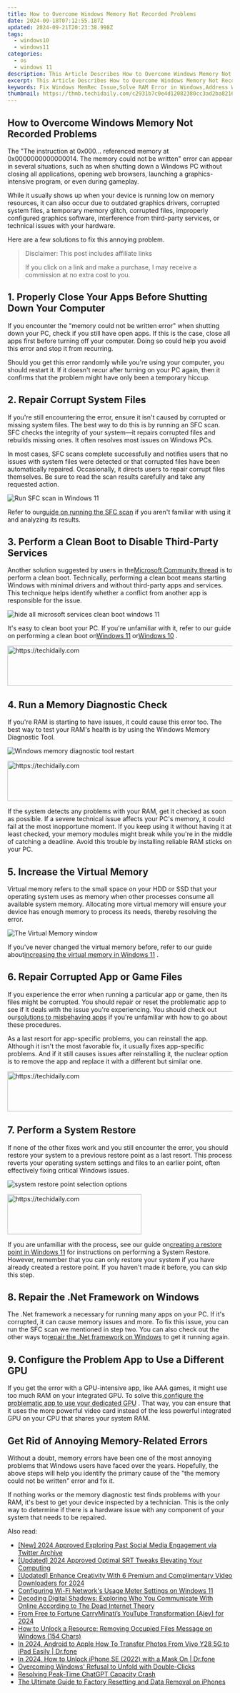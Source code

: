 ```yaml
---
title: How to Overcome Windows Memory Not Recorded Problems
date: 2024-09-18T07:12:55.187Z
updated: 2024-09-21T20:23:38.998Z
tags:
  - windows10
  - windows11
categories:
  - os
  - windows 11
description: This Article Describes How to Overcome Windows Memory Not Recorded Problems
excerpt: This Article Describes How to Overcome Windows Memory Not Recorded Problems
keywords: Fix Windows MemRec Issue,Solve RAM Error in Windows,Address Windows Memory Loss,Troubleshoot Windows Recall Failure,Overcoming Windows RAM Glitches,Mend Windows Memory Recording Faults,Windows Memory Logging Issue Fix
thumbnail: https://thmb.techidaily.com/c2931b7c0e4d12082380cc3ad2ba8216e12e1526e01d0d5b5d3b87f43d01c2dd.jpg
---
```


## How to Overcome Windows Memory Not Recorded Problems

 The "The instruction at 0x000... referenced memory at 0x0000000000000014\. The memory could not be written" error can appear in several situations, such as when shutting down a Windows PC without closing all applications, opening web browsers, launching a graphics-intensive program, or even during gameplay.

 While it usually shows up when your device is running low on memory resources, it can also occur due to outdated graphics drivers, corrupted system files, a temporary memory glitch, corrupted files, improperly configured graphics software, interference from third-party services, or technical issues with your hardware.

Here are a few solutions to fix this annoying problem.

>  Disclaimer: This post includes affiliate links
>
>  If you click on a link and make a purchase, I may receive a commission at no extra cost to you.
>

## 1\. Properly Close Your Apps Before Shutting Down Your Computer

 If you encounter the "memory could not be written error" when shutting down your PC, check if you still have open apps. If this is the case, close all apps first before turning off your computer. Doing so could help you avoid this error and stop it from recurring.

 Should you get this error randomly while you're using your computer, you should restart it. If it doesn't recur after turning on your PC again, then it confirms that the problem might have only been a temporary hiccup.

## 2\. Repair Corrupt System Files

 If you're still encountering the error, ensure it isn't caused by corrupted or missing system files. The best way to do this is by running an SFC scan. SFC checks the integrity of your system—it repairs corrupted files and rebuilds missing ones. It often resolves most issues on Windows PCs.

 In most cases, SFC scans complete successfully and notifies users that no issues with system files were detected or that corrupted files have been automatically repaired. Occasionally, it directs users to repair corrupt files themselves. Be sure to read the scan results carefully and take any requested action.

![Run SFC scan in Windows 11](https://static1.makeuseofimages.com/wordpress/wp-content/uploads/2023/03/sfc-scan-1-1.jpg)

 Refer to our[guide on running the SFC scan](https://www.makeuseof.com/system-file-checker-sfc-windows/) if you aren't familiar with using it and analyzing its results.

## 3\. Perform a Clean Boot to Disable Third-Party Services

 Another solution suggested by users in the[Microsoft Community thread](https://answers.microsoft.com/en-us/windows/forum/all/the-memory-could-not-be-written/21e2d589-04d7-42bd-9836-d089067edbb2) is to perform a clean boot. Technically, performing a clean boot means starting Windows with minimal drivers and without third-party apps and services. This technique helps identify whether a conflict from another app is responsible for the issue.

![hide all microsoft services clean boot windows 11](https://static1.makeuseofimages.com/wordpress/wp-content/uploads/2023/03/hide-all-microsoft-services-clean-boot-windows-11.jpg)

 It's easy to clean boot your PC. If you're unfamiliar with it, refer to our guide on performing a clean boot on[Windows 11](https://www.makeuseof.com/clean-boot-windows-11/) or[Windows 10](https://www.makeuseof.com/how-perform-clean-boot-windows-10/) .

<!-- affiliate ads begin -->
<a href="https://jalbum-affiliate-program.sjv.io/c/5597632/1838960/17916" target="_top" id="1838960">
  <img src="//a.impactradius-go.com/display-ad/17916-1838960" border="0" alt="https://techidaily.com" width="728" height="90"/>
</a>
<img height="0" width="0" src="https://jalbum-affiliate-program.sjv.io/i/5597632/1838960/17916" style="position:absolute;visibility:hidden;" border="0" />
<!-- affiliate ads end -->

## 4\. Run a Memory Diagnostic Check

 If you're RAM is starting to have issues, it could cause this error too. The best way to test your RAM's health is by using the Windows Memory Diagnostic Tool.

![Windows memory diagnostic tool restart](https://static1.makeuseofimages.com/wordpress/wp-content/uploads/2023/01/windows-memory-diagnostic-tool-restart.jpg)

<!-- affiliate ads begin -->
<a href="https://aligracehair.sjv.io/c/5597632/2080333/19272" target="_top" id="2080333">
  <img src="//a.impactradius-go.com/display-ad/19272-2080333" border="0" alt="https://techidaily.com" width="728" height="90"/>
</a>
<img height="0" width="0" src="https://aligracehair.sjv.io/i/5597632/2080333/19272" style="position:absolute;visibility:hidden;" border="0" />
<!-- affiliate ads end -->

 If the system detects any problems with your RAM, get it checked as soon as possible. If a severe technical issue affects your PC's memory, it could fail at the most inopportune moment. If you keep using it without having it at least checked, your memory modules might break while you're in the middle of catching a deadline. Avoid this trouble by installing reliable RAM sticks on your PC.

## 5\. Increase the Virtual Memory

 Virtual memory refers to the small space on your HDD or SSD that your operating system uses as memory when other processes consume all available system memory. Allocating more virtual memory will ensure your device has enough memory to process its needs, thereby resolving the error.

![The Virtual Memory window](https://static1.makeuseofimages.com/wordpress/wp-content/uploads/2023/03/custom-radio-button.jpg)

 If you've never changed the virtual memory before, refer to our guide about[increasing the virtual memory in Windows 11](https://www.makeuseof.com/how-increase-virtual-memory-windows-11/) .

## 6\. Repair Corrupted App or Game Files

 If you experience the error when running a particular app or game, then its files might be corrupted. You should repair or reset the problematic app to see if it deals with the issue you're experiencing. You should check out our[solutions to misbehaving apps](https://www.makeuseof.com/apps-arent-working-properly-windows/) if you're unfamiliar with how to go about these procedures.

 As a last resort for app-specific problems, you can reinstall the app. Although it isn't the most favorable fix, it usually fixes app-specific problems. And if it still causes issues after reinstalling it, the nuclear option is to remove the app and replace it with a different but similar one.

<!-- affiliate ads begin -->
<a href="https://aligracehair.sjv.io/c/5597632/1934292/19272" target="_top" id="1934292">
  <img src="//a.impactradius-go.com/display-ad/19272-1934292" border="0" alt="https://techidaily.com" width="728" height="90"/>
</a>
<img height="0" width="0" src="https://aligracehair.sjv.io/i/5597632/1934292/19272" style="position:absolute;visibility:hidden;" border="0" />
<!-- affiliate ads end -->

## 7\. Perform a System Restore

 If none of the other fixes work and you still encounter the error, you should restore your system to a previous restore point as a last resort. This process reverts your operating system settings and files to an earlier point, often effectively fixing critical Windows issues.

![system restore point selection options](https://static1.makeuseofimages.com/wordpress/wp-content/uploads/2023/03/system-restore-point-selection-options.jpg)

<!-- affiliate ads begin -->
<a href="https://aligracehair.sjv.io/c/5597632/1948905/19272" target="_top" id="1948905">
  <img src="//a.impactradius-go.com/display-ad/19272-1948905" border="0" alt="https://techidaily.com" width="300" height="90"/>
</a>
<img height="0" width="0" src="https://aligracehair.sjv.io/i/5597632/1948905/19272" style="position:absolute;visibility:hidden;" border="0" />
<!-- affiliate ads end -->

 If you are unfamiliar with the process, see our guide on[creating a restore point in Windows 11](https://www.makeuseof.com/windows-11-create-restore-point/) for instructions on performing a System Restore. However, remember that you can only restore your system if you have already created a restore point. If you haven't made it before, you can skip this step.

## 8\. Repair the .Net Framework on Windows

 The .Net framework a necessary for running many apps on your PC. If it's corrupted, it can cause memory issues and more. To fix this issue, you can run the SFC scan we mentioned in step two. You can also check out the other ways to[repair the .Net framework on Windows](https://www.makeuseof.com/windows-repair-net-framework/) to get it running again.

## 9\. Configure the Problem App to Use a Different GPU

 If you get the error with a GPU-intensive app, like AAA games, it might use too much RAM on your integrated GPU. To solve this,[configure the problematic app to use your dedicated GPU](https://www.makeuseof.com/windows-10-choose-preferred-gpu/) . That way, you can ensure that it uses the more powerful video card instead of the less powerful integrated GPU on your CPU that shares your system RAM.

## Get Rid of Annoying Memory-Related Errors

 Without a doubt, memory errors have been one of the most annoying problems that Windows users have faced over the years. Hopefully, the above steps will help you identify the primary cause of the "the memory could not be written" error and fix it.

 If nothing works or the memory diagnostic test finds problems with your RAM, it's best to get your device inspected by a technician. This is the only way to determine if there is a hardware issue with any component of your system that needs to be repaired.

<ins class="adsbygoogle"
     style="display:block"
     data-ad-format="autorelaxed"
     data-ad-client="ca-pub-7571918770474297"
     data-ad-slot="1223367746"></ins>

<ins class="adsbygoogle"
     style="display:block"
     data-ad-client="ca-pub-7571918770474297"
     data-ad-slot="8358498916"
     data-ad-format="auto"
     data-full-width-responsive="true"></ins>

<span class="atpl-alsoreadstyle">Also read:</span>
<div><ul>
<li><a href="https://twitter-videos.techidaily.com/new-2024-approved-exploring-past-social-media-engagement-via-twitter-archive/"><u>[New] 2024 Approved Exploring Past Social Media Engagement via Twitter Archive</u></a></li>
<li><a href="https://vp-tips.techidaily.com/updated-2024-approved-optimal-srt-tweaks-elevating-your-computing/"><u>[Updated] 2024 Approved Optimal SRT Tweaks Elevating Your Computing</u></a></li>
<li><a href="https://youtube-docs.techidaily.com/ed-enhance-creativity-with-6-premium-and-complimentary-video-downloaders-for-2024/"><u>[Updated] Enhance Creativity With 6 Premium and Complimentary Video Downloaders for 2024</u></a></li>
<li><a href="https://win11-tips.techidaily.com/configuring-wi-fi-networks-usage-meter-settings-on-windows-11/"><u>Configuring Wi-Fi Network's Usage Meter Settings on Windows 11</u></a></li>
<li><a href="https://tech-haven.techidaily.com/decoding-digital-shadows-exploring-who-you-communicate-with-online-according-to-the-dead-internet-theory/"><u>Decoding Digital Shadows: Exploring Who You Communicate With Online According to The Dead Internet Theory</u></a></li>
<li><a href="https://youtube-help.techidaily.com/from-free-to-fortune-carryminatis-youtube-transformation-ajey-for-2024/"><u>From Free to Fortune CarryMinati’s YouTube Transformation (Ajey) for 2024</u></a></li>
<li><a href="https://win11-tips.techidaily.com/how-to-unlock-a-resource-removing-occupied-files-message-on-windows-154-chars/"><u>How to Unlock a Resource: Removing Occupied Files Message on Windows (154 Chars)</u></a></li>
<li><a href="https://android-transfer.techidaily.com/in-2024-android-to-apple-how-to-transfer-photos-from-vivo-y28-5g-to-ipad-easily-drfone-by-drfone-transfer-from-android-transfer-from-android/"><u>In 2024, Android to Apple How To Transfer Photos From Vivo Y28 5G to iPad Easily | Dr.fone</u></a></li>
<li><a href="https://iphone-unlock.techidaily.com/in-2024-how-to-unlock-iphone-se-2022-with-a-mask-on-drfone-by-drfone-ios/"><u>In 2024, How to Unlock iPhone SE (2022) with a Mask On | Dr.fone</u></a></li>
<li><a href="https://win11-tips.techidaily.com/overcoming-windows-refusal-to-unfold-with-double-clicks/"><u>Overcoming Windows' Refusal to Unfold with Double-Clicks</u></a></li>
<li><a href="https://win11-tips.techidaily.com/resolving-peak-time-chatgpt-capacity-crash/"><u>Resolving Peak-Time ChatGPT Capacity Crash</u></a></li>
<li><a href="https://data-safeguard.techidaily.com/the-ultimate-guide-to-factory-resetting-and-data-removal-on-iphones/"><u>The Ultimate Guide to Factory Resetting and Data Removal on iPhones</u></a></li>
</ul></div>

